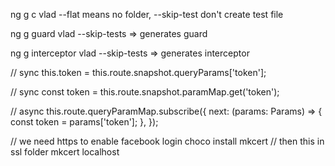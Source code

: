 ng g c vlad --flat means no folder, --skip-test don't create test file

ng g guard vlad --skip-tests => generates guard

ng g interceptor vlad --skip-tests => generates interceptor

// sync
this.token = this.route.snapshot.queryParams['token'];

// sync
const token = this.route.snapshot.paramMap.get('token');

// async
this.route.queryParamMap.subscribe({
    next: (params: Params) => {
    const token = params['token'];
    },
});

// we need https to enable facebook login
choco install mkcert
// then this in ssl folder
mkcert localhost